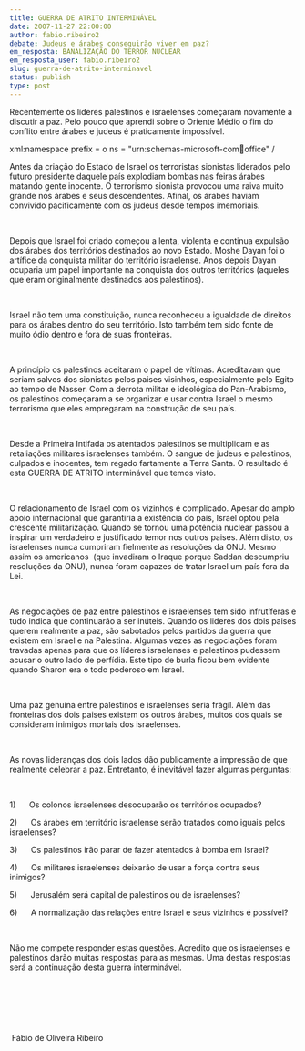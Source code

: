 ```yaml
---
title: GUERRA DE ATRITO INTERMINÁVEL
date: 2007-11-27 22:00:00
author: fabio.ribeiro2
debate: Judeus e árabes conseguirão viver em paz?
em_resposta: BANALIZAÇÃO DO TERROR NUCLEAR
em_resposta_user: fabio.ribeiro2
slug: guerra-de-atrito-interminavel
status: publish 
type: post
---
```


Recentemente os líderes palestinos e israelenses começaram novamente a discutir a paz. Pelo pouco que aprendi sobre o Oriente Médio o fim do conflito entre árabes e judeus é praticamente impossível.


xml:namespace prefix = o ns = "urn:schemas-microsoft-com:office:office" / 


Antes da criação do Estado de Israel os terroristas sionistas liderados pelo futuro presidente daquele país explodiam bombas nas feiras árabes matando gente inocente. O terrorismo sionista provocou uma raiva muito grande nos árabes e seus descendentes. Afinal, os árabes haviam convivido pacificamente com os judeus desde tempos imemoriais.


 


Depois que Israel foi criado começou a lenta, violenta e continua expulsão dos árabes dos territórios destinados ao novo Estado. Moshe Dayan foi o artífice da conquista militar do território israelense. Anos depois Dayan ocuparia um papel importante na conquista dos outros territórios (aqueles que eram originalmente destinados aos palestinos).


 


Israel não tem uma constituição, nunca reconheceu a igualdade de direitos para os árabes dentro do seu território. Isto também tem sido fonte de muito ódio dentro e fora de suas fronteiras.


 


A princípio os palestinos aceitaram o papel de vítimas. Acreditavam que seriam salvos dos sionistas pelos paises visinhos, especialmente pelo Egito ao tempo de Nasser. Com a derrota militar e ideológica do Pan-Arabismo, os palestinos começaram a se organizar e usar contra Israel o mesmo terrorismo que eles empregaram na construção de seu país.


 


Desde a Primeira Intifada os atentados palestinos se multiplicam e as retaliações militares israelenses também. O sangue de judeus e palestinos, culpados e inocentes, tem regado fartamente a Terra Santa. O resultado é esta GUERRA DE ATRITO interminável que temos visto. 


 


O relacionamento de Israel com os vizinhos é complicado. Apesar do amplo apoio internacional que garantiria a existência do país, Israel optou pela crescente militarização. Quando se tornou uma potência nuclear passou a inspirar um verdadeiro e justificado temor nos outros paises. Além disto, os israelenses nunca cumpriram fielmente as resoluções da ONU. Mesmo assim os americanos  (que invadiram o Iraque porque Saddan descumpriu resoluções da ONU), nunca foram capazes de tratar Israel um país fora da Lei.


 


As negociações de paz entre palestinos e israelenses tem sido infrutíferas e tudo indica que continuarão a ser inúteis. Quando os lideres dos dois paises querem realmente a paz, são sabotados pelos partidos da guerra que existem em Israel e na Palestina. Algumas vezes as negociações foram travadas apenas para que os líderes israelenses e palestinos pudessem acusar o outro lado de perfídia. Este tipo de burla ficou bem evidente quando Sharon era o todo poderoso em Israel.


 


Uma paz genuína entre palestinos e israelenses seria frágil. Além das fronteiras dos dois paises existem os outros árabes, muitos dos quais se consideram inimigos mortais dos israelenses.


 


As novas lideranças dos dois lados dão publicamente a impressão de que realmente celebrar a paz. Entretanto, é inevitável fazer algumas perguntas:


 


1)      Os colonos israelenses desocuparão os territórios ocupados? 


2)      Os árabes em território israelense serão tratados como iguais pelos israelenses?


3)      Os palestinos irão parar de fazer atentados à bomba em Israel?


4)      Os militares israelenses deixarão de usar a força contra seus inimigos?


5)      Jerusalém será capital de palestinos ou de israelenses?


6)      A normalização das relações entre Israel e seus vizinhos é possível?


 


Não me compete responder estas questões. Acredito que os israelenses e palestinos darão muitas respostas para as mesmas. Uma destas respostas será a continuação desta guerra interminável.


 


 


 


 Fábio de Oliveira Ribeiro


 


 


 


 


 


 


 


 


